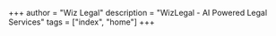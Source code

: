 +++
author = "Wiz Legal"
description = "WizLegal - AI Powered Legal Services"
tags = ["index", "home"]
+++

